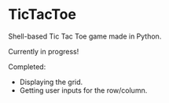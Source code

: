 # TicTacToe
Shell-based Tic Tac Toe game made in Python.

Currently in progress!

Completed:
- Displaying the grid.
- Getting user inputs for the row/column.
